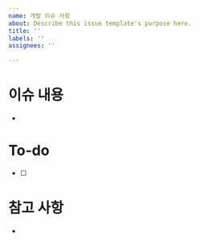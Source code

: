 ```yaml
---
name: 개발 이슈 사항
about: Describe this issue template's purpose here.
title: ''
labels: ''
assignees: ''

---
```


<h1> 이슈 내용 </h1>

- 

<h1> To-do </h1>

- [ ] 

<h1> 참고 사항 </h1>

-
